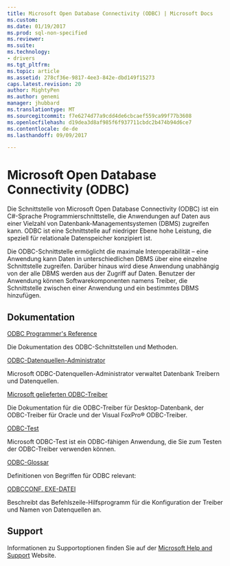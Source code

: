 ```yaml
---
title: Microsoft Open Database Connectivity (ODBC) | Microsoft Docs
ms.custom: 
ms.date: 01/19/2017
ms.prod: sql-non-specified
ms.reviewer: 
ms.suite: 
ms.technology:
- drivers
ms.tgt_pltfrm: 
ms.topic: article
ms.assetid: 278cf36e-9817-4ee3-842e-dbd149f15273
caps.latest.revision: 20
author: MightyPen
ms.author: genemi
manager: jhubbard
ms.translationtype: MT
ms.sourcegitcommit: f7e6274d77a9cdd4de6cbcaef559ca99f77b3608
ms.openlocfilehash: d19dea3d8af985f6f937711cbdc2b474b94d6ce7
ms.contentlocale: de-de
ms.lasthandoff: 09/09/2017

---
```

# <a name="microsoft-open-database-connectivity-odbc"></a>Microsoft Open Database Connectivity (ODBC)
Die Schnittstelle von Microsoft Open Database Connectivity (ODBC) ist ein C#-Sprache Programmierschnittstelle, die Anwendungen auf Daten aus einer Vielzahl von Datenbank-Managementsystemen (DBMS) zugreifen kann. ODBC ist eine Schnittstelle auf niedriger Ebene hohe Leistung, die speziell für relationale Datenspeicher konzipiert ist.  
  
 Die ODBC-Schnittstelle ermöglicht die maximale Interoperabilität – eine Anwendung kann Daten in unterschiedlichen DBMS über eine einzelne Schnittstelle zugreifen. Darüber hinaus wird diese Anwendung unabhängig von der alle DBMS werden aus der Zugriff auf Daten. Benutzer der Anwendung können Softwarekomponenten namens Treiber, die Schnittstelle zwischen einer Anwendung und ein bestimmtes DBMS hinzufügen.  
  
## <a name="documentation"></a>Dokumentation  
 [ODBC Programmer's Reference](../odbc/reference/odbc-programmer-s-reference.md)  
  
 Die Dokumentation des ODBC-Schnittstellen und Methoden.  
  
 [ODBC-Datenquellen-Administrator](../odbc/admin/odbc-data-source-administrator.md)  
  
 Microsoft ODBC-Datenquellen-Administrator verwaltet Datenbank Treibern und Datenquellen.  
  
 [Microsoft gelieferten ODBC-Treiber](../odbc/microsoft/microsoft-supplied-odbc-drivers.md)  
  
 Die Dokumentation für die ODBC-Treiber für Desktop-Datenbank, der ODBC-Treiber für Oracle und der Visual FoxPro® ODBC-Treiber.  
  
 [ODBC-Test](../odbc/odbc-test.md)  
  
 Microsoft ODBC-Test ist ein ODBC-fähigen Anwendung, die Sie zum Testen der ODBC-Treiber verwenden können.  
  
 [ODBC-Glossar](../odbc/odbc-glossary.md)  
  
 Definitionen von Begriffen für ODBC relevant:  
  
 [ODBCCONF. EXE-DATEI](../odbc/odbcconf-exe.md)  
  
 Beschreibt das Befehlszeile-Hilfsprogramm für die Konfiguration der Treiber und Namen von Datenquellen an.  
  
## <a name="support"></a>Support  
 Informationen zu Supportoptionen finden Sie auf der [Microsoft Help and Support](http://go.microsoft.com/fwlink?linkid=5521) Website.
